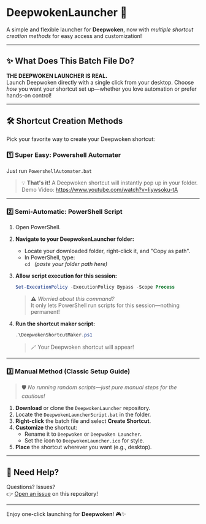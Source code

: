 # DeepwokenLauncher 🚀

A simple and flexible launcher for **Deepwoken**, now with *multiple shortcut creation methods* for easy access and customization!

---

## ✨ What Does This Batch File Do?

**THE DEEPWOKEN LAUNCHER IS REAL.**  
Launch Deepwoken directly with a single click from your desktop. Choose *how* you want your shortcut set up—whether you love automation or prefer hands-on control!

---

## 🛠️ Shortcut Creation Methods

Pick your favorite way to create your Deepwoken shortcut:

### 1️⃣ **Super Easy: Powershell Automater**

Just run `PowershellAutomater.bat`  
> 💡 **That's it!** A Deepwoken shortcut will instantly pop up in your folder.
Demo Video: https://www.youtube.com/watch?v=Iiywsoku-tA
---

### 2️⃣ **Semi-Automatic: PowerShell Script**

1. Open PowerShell.
2. **Navigate to your DeepwokenLauncher folder:**  
   - Locate your downloaded folder, right-click it, and "Copy as path".
   - In PowerShell, type:  
     `cd ` *(paste your folder path here)*

3. **Allow script execution for this session:**  
   ```powershell
   Set-ExecutionPolicy -ExecutionPolicy Bypass -Scope Process
   ```
   > ⚠️ *Worried about this command?*  
   > It only lets PowerShell run scripts for this session—nothing permanent!

4. **Run the shortcut maker script:**  
   ```powershell
   .\DeepwokenShortcutMaker.ps1
   ```
   > 🪄 Your Deepwoken shortcut will appear!

---

### 3️⃣ **Manual Method (Classic Setup Guide)**

> 🛡️ *No running random scripts—just pure manual steps for the cautious!*

1. **Download** or clone the `DeepwokenLauncher` repository.
2. Locate the `DeepwokenLauncherScript.bat` in the folder.
3. **Right-click** the batch file and select **Create Shortcut**.
4. **Customize** the shortcut:
   - Rename it to `Deepwoken` or `Deepwoken Launcher`.
   - Set the icon to `DeepwokenLauncher.ico` for style.
5. **Place** the shortcut wherever you want (e.g., desktop).

---

## 💬 Need Help?

Questions? Issues?  
👉 [Open an issue](https://github.com/xaizko/DeepwokenLauncher/issues) on this repository!

---

Enjoy one-click launching for **Deepwoken**! 🎮✨
